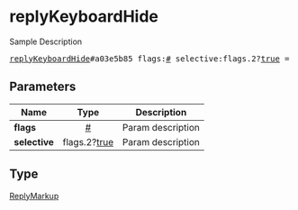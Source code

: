 # replyKeyboardHide

Sample Description

<pre>
<a href="../constructor/replyKeyboardHide.md">replyKeyboardHide</a>#a03e5b85 flags:<a href="../type/#.md">#</a> selective:flags.2?<a href="../type/true.md">true</a> = <a href="../type/ReplyMarkup.md">ReplyMarkup</a>;</pre>
## Parameters

| Name | Type | Description |
|------|:----:|-------------|
| **flags** | <a href="../type/#.md">#</a> | Param description |
| **selective** | flags.2?<a href="../type/true.md">true</a> | Param description |

## Type

<a href="../type/ReplyMarkup.md">ReplyMarkup</a>
